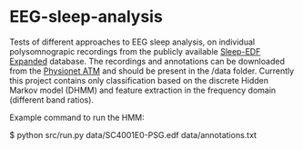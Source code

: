# EEG-sleep-analysis

Tests of different approaches to EEG sleep analysis, on individual polysomnograpic recordings from the publicly available [Sleep-EDF Expanded](https://physionet.org/pn4/sleep-edfx/) database. The recordings and annotations can be downloaded from the [Physionet ATM](https://physionet.org/cgi-bin/atm/ATM) and should be present in the /data folder.
Currently this project contains only classification based on the discrete Hidden Markov model (DHMM) and feature extraction in the frequency domain (different band ratios).

Example command to run the HMM:

$ python src/run.py data/SC4001E0-PSG.edf data/annotations.txt

